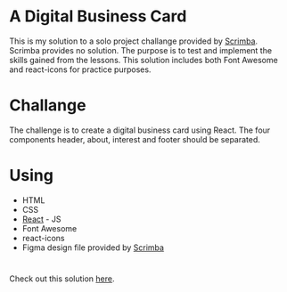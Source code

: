 # A Digital Business Card

This is my solution to a solo project challange provided by [Scrimba](https://scrimba.com/allcourses). Scrimba provides no solution. The purpose is to test and implement the skills gained from the lessons. This solution includes both Font Awesome and react-icons for practice purposes.  

# Challange
The challenge is to create a digital business card using React. 
The four components header, about, interest and footer should be separated. 

# Using
* HTML
* CSS
* [React](https://reactjs.org/) - JS
* Font Awesome
* react-icons
* Figma design file provided by [Scrimba](https://scrimba.com/allcourses)

#
Check out this solution [here](https://phenomenal-gumption-bcf5ec.netlify.app/).
